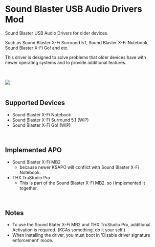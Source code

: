 # Sound Blaster USB Audio Drivers Mod

Sound Blaster USB Audio Drivers for older devices.

Such as Sound Blaster X-Fi Surround 5.1, Sound Blaster X-Fi Notebook, Sound Blaster X-Fi Go! and etc.

This driver is designed to solve problems that older devices have with newer operating systems and to provide additional features.

<br/><br/>
<picture>
  <source
    srcset="https://user-images.githubusercontent.com/634063/202742848-63fa1488-6254-49b5-af7c-96a6b50ea8af.png"
    media="(prefers-color-scheme: dark)"
  />
  <img src="https://github.com/kgtmaven/SoundBlasterUSBAudioMod/assets/24592498/2f6342f5-f3a1-45b7-bc71-282f792dd7cf"/>
</picture>
<br/><br/>

## Supported Devices
 - Sound Blaster X-Fi Notebook
 - Sound Blaster X-Fi Surround 5.1 (WIP)
 - Sound Blaster X-Fi Go! (WIP)

<br/>

## Implemented APO
 - Sound Blaster X-Fi MB2
   - because newer KSAPO will conflict with Sound Blaster X-Fi Notebook.
 - THX TruStudio Pro
   - This is part of the Sound Blaster X-Fi MB2. so i implemented it together.



<br/>

## Notes
 - To use the Sound Blater X-Fi MB2 and THX TruStudio Pro, additional Activation is required. (KGAs something, do it your self.)
 - When installing the driver, you must boot in 'Disable driver signature enforcement' mode.
